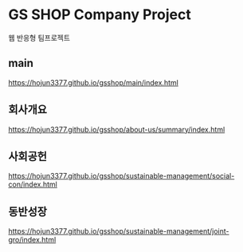 # GS SHOP Company Project
웹 반응형 팀프로젝트

## main  
https://hojun3377.github.io/gsshop/main/index.html  
  
## 회사개요  
https://hojun3377.github.io/gsshop/about-us/summary/index.html

## 사회공헌  
https://hojun3377.github.io/gsshop/sustainable-management/social-con/index.html

## 동반성장  
https://hojun3377.github.io/gsshop/sustainable-management/joint-gro/index.html
